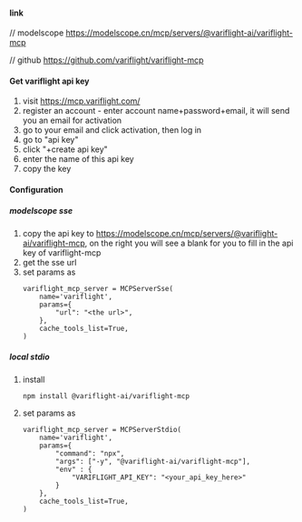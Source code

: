 
#### link
// modelscope
https://modelscope.cn/mcp/servers/@variflight-ai/variflight-mcp

// github
https://github.com/variflight/variflight-mcp

#### Get variflight api key
1. visit https://mcp.variflight.com/
2. register an account - enter account name+password+email, it will send you an email for activation
3. go to your email and click activation, then log in
4. go to "api key"
5. click "+create api key"
6. enter the name of this api key
7. copy the key

#### Configuration
##### modelscope sse
1. copy the api key to https://modelscope.cn/mcp/servers/@variflight-ai/variflight-mcp, on the right you will see a blank for you to fill in the api key of variflight-mcp
2. get the sse url
3. set params as
    ```
    variflight_mcp_server = MCPServerSse(
        name='variflight',
        params={
            "url": "<the url>",
        },
        cache_tools_list=True,
    )
    ```

##### local stdio
1. install
    ```
    npm install @variflight-ai/variflight-mcp
    ```
2. set params as 
    ```
    variflight_mcp_server = MCPServerStdio(
        name='variflight',
        params={
            "command": "npx",
            "args": ["-y", "@variflight-ai/variflight-mcp"],
            "env" : {
                "VARIFLIGHT_API_KEY": "<your_api_key_here>"
            }
        },
        cache_tools_list=True,
    )
    ```